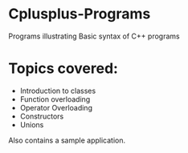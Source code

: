 Cplusplus-Programs
==================

Programs illustrating Basic syntax of C++ programs

# Topics covered:
* Introduction to classes
* Function overloading
* Operator Overloading
* Constructors
* Unions

Also contains a sample application.
